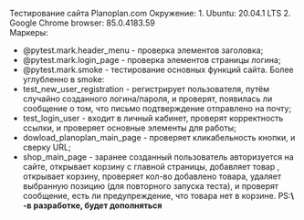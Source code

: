 Тестирование сайта Planoplan.com
Окружение: 1. Ubuntu: 20.04.1 LTS
           2. Google Chrome browser: 85.0.4183.59        
Маркеры:
* @pytest.mark.header_menu - проверка элементов заголовка;
* @pytest.mark.login_page - проверка элементов страницы логина;
* @pytest.mark.smoke - тестирование основных функций сайта.
Более углубленно в smoke:
* test_new_user_registration - регистрирует пользователя, путём случайно созданного логина/пароля, и проверят, появилась ли сообщение о том, что письмо подтверждение отправлено на почту;
* test_login_user - входит в личный кабинет, проверят корректность ссылки, и проверяет основные элементы для работы;
* dowload_planoplan_main_page - проверяет кликабельность кнопки, и сверку URL;
* shop_main_page - заранее созданный пользователь авторизуется на сайте, открывает корзину с главной страницы, добавляет товар , открывает корзину, проверяет кол-во добавлено товара, удаляет выбранную позицию (для повторного запуска теста), и проверят сообщение, есть ли предупреждение, что товара нет в корзине.
PS:**\ -в разработке, будет дополняться**

